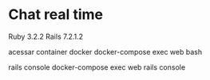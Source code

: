 # Chat real time 

Ruby 3.2.2
Rails 7.2.1.2


acessar container docker 
docker-compose exec web bash

rails console 
docker-compose exec web rails console


